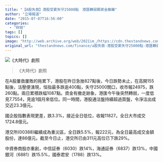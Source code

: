 ```yaml
---
title: "【A股失救】港股受累失守25000點　港匯轉弱顯資金撤離"
author: "立場報道"
date: "2015-07-07T16:56:00"
categories:
  - "財經"
tags: []
topics: []
image: "http://web.archive.org/web/2021im_/https://cdn.thestandnews.com/media/photos/cache/20111212212828988_3D2Fy_1200x0.png"
original_url: "thestandnews.com/finance/a股失救-港股受累失守25000點-港匯轉弱顯資金撤離"
---
```

![《大時代》劇照](http://web.archive.org/web/2021im_/https://cdn.thestandnews.com/media/photos/cache/20111212212828988_3D2Fy_1200x0.png)

> 《大時代》劇照

在A股屢救屢敗的拖累下，港股在昨日急挫827點後，今日跌勢未止，在高開155點後，沽壓便湧現，恒指最多跌逾400點，失守25000關口，收市報24975，跌260點。兩日累積跌幅1087點。資金有撤走跡象，港匯今午後突然轉弱，一度低見7.7554，見逾1個月來低位。同一時間，港股通沽盤持續超過買盤，令淨沽出成交近23.3億元。

國企股指數表現更差，跌3.3%，接近全日低位，收報11827。全日大市成交1724.8億元。

港交所(00388)繼續成為重災區，全日跌5.5%，報222元，為全日最高成交金額股份，達86億元。截至今日止，港交所已由311元高位已下跌29%。

中資券商股亦重創，中信証券（6030）跌14%，海通証券（6837）跌13%，中國銀河（6881）跌15.5%，國泰君安（1788）跌13%。